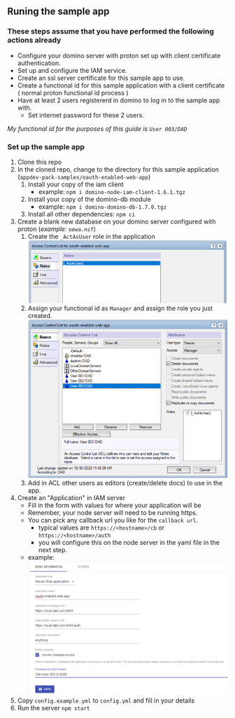 ## Runing the sample app

### These steps assume that you have performed the following actions already
* Configure your domino server with proton set up with client certificate
  authentication.
* Set up and configure the IAM service.
* Create an ssl server certificate for this sample app to use.
* Create a functional id for this sample application with a client certificate
  ( normal proton functional id process )
* Have at least 2 users registererd in domino to log in to the sample app with.
  * Set internet password for these 2 users.

*My functional id for the purposes of this guide is `User 003/DAD`*

### Set up the sample app

1. Clone this repo
1. In the cloned repo, change to the directory for this sample application
   (`appdev-pack-samples/oauth-enabled-web-app`)
   1. Install your copy of the iam client
      * example: `npm i domino-node-iam-client-1.6.1.tgz`
   1. Install your copy of the domino-db module
      * example: `npm i domino-domino-db-1.7.0.tgz`
   1. Install all other dependencies: `npm ci`
1. Create a blank new database on your domino server configured with proton
   (*example:* `oewa.nsf`)
   1. Create the `_ActAsUser` role in the application
      ![Create the role](role.png)
   1. Assign your functional id as `Manager` and assign the role you just
      created.
      ![ACL Access Controls Example](acl.png)
   1. Add in ACL other users as editors (create/delete docs) to use in the app.
1. Create an "Application" in IAM server
   * Fill in the form with values for where your application will be
   * Remember, your node server will need to be running https.
   * You can pick any callback url you like for the `callback url`.
     * typical values are `https://<hostname>/cb` or `https://<hostname>/auth`
     * you will configure this on the node server in the yaml file in the next
       step.
   * example:
     ![example iam client](iam.png)
1. Copy `config.example.yml` to `config.yml` and fill in your details
1. Run the server `npm start`
